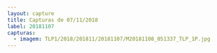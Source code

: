 ```yaml
---
layout: capture
title: Capturas de 07/11/2018
label: 20181107
capturas:
  - imagem: TLP1/2018/201811/20181107/M20181108_051337_TLP_1P.jpg
---
```

